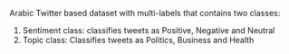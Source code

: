 Arabic Twitter based dataset with multi-labels that contains two classes:
1. Sentiment class: classifies tweets as Positive, Negative and Neutral
2. Topic class: Classifies tweets as Politics, Business and Health